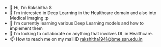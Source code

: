 - 👋 Hi, I’m Rakshitha S
- 👀 I’m interested in Deep Learning in the Healthcare domain and also into Medical Imaging :p
- 🌱 I’m currently learning various Deep Learning models and how to implement them
- 💞️ I’m looking to collaborate on anything that involves DL in Healthcare.
- 📫 How to reach me on my mail ID rakshitha1941@bme.ssn.edu.in

<!---
rakshitha02/rakshitha02 is a ✨ special ✨ repository because its `README.md` (this file) appears on your GitHub profile.
You can click the Preview link to take a look at your changes.
--->
